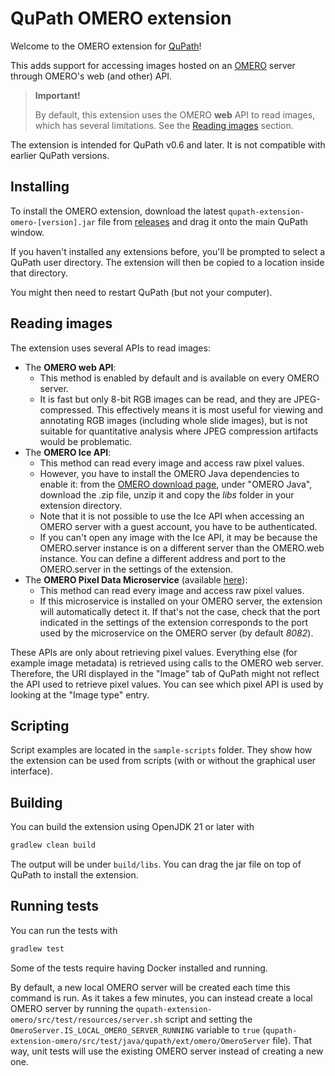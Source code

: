 # QuPath OMERO extension

Welcome to the OMERO extension for [QuPath](http://qupath.github.io)!

This adds support for accessing images hosted on an [OMERO](https://www.openmicroscopy.org/omero/) 
server through OMERO's web (and other) API.

> **Important!**
> 
> By default, this extension uses the OMERO **web** API to read images, which 
> has several limitations.
> See the [Reading images](#reading-images) section.

The extension is intended for QuPath v0.6 and later.
It is not compatible with earlier QuPath versions.

## Installing

To install the OMERO extension, download the latest `qupath-extension-omero-[version].jar` file from [releases](https://github.com/qupath/qupath-extension-omero/releases) and drag it onto the main QuPath window.

If you haven't installed any extensions before, you'll be prompted to select a QuPath user directory.
The extension will then be copied to a location inside that directory.

You might then need to restart QuPath (but not your computer).

## Reading images
The extension uses several APIs to read images:
* The **OMERO web API**:
  * This method is enabled by default and is available on every OMERO server.
  * It is fast but only 8-bit RGB images can be read, and they are JPEG-compressed.
This effectively means it is most useful for viewing and annotating RGB images
(including whole slide images), but is not suitable for quantitative analysis where
JPEG compression artifacts would be problematic.
* The **OMERO Ice API**:
  * This method can read every image and access raw pixel values.
  * However, you have to install the OMERO Java dependencies to enable it: from the
[OMERO download page](https://www.openmicroscopy.org/omero/downloads/), under
"OMERO Java", download the .zip file, unzip it and copy the *libs* folder in
your extension directory.
  * Note that it is not possible to use the Ice API when accessing an OMERO server with
a guest account, you have to be authenticated.
  * If you can't open any image with the Ice API, it may be because the OMERO.server
instance is on a different server than the OMERO.web instance. You can define a different
address and port to the OMERO.server in the settings of the extension.
* The **OMERO Pixel Data Microservice** (available [here](https://github.com/glencoesoftware/omero-ms-pixel-buffer)):
  * This method can read every image and access raw pixel values.
  * If this microservice is installed on your OMERO server, the extension will automatically
detect it. If that's not the case, check that the port indicated in the settings
of the extension corresponds to the port used by the microservice on the OMERO
server (by default *8082*). 

These APIs are only about retrieving pixel values. Everything else (for example
image metadata) is retrieved using calls to the OMERO web server. Therefore, the URI displayed
in the "Image" tab of QuPath might not reflect the API used to retrieve pixel values. You
can see which pixel API is used by looking at the "Image type" entry.

## Scripting
Script examples are located in the `sample-scripts` folder. They show how the
extension can be used from scripts (with or without the graphical user interface).

## Building

You can build the extension using OpenJDK 21 or later with

```bash
gradlew clean build
```

The output will be under `build/libs`.
You can drag the jar file on top of QuPath to install the extension.

## Running tests

You can run the tests with

```bash
gradlew test
```

Some of the tests require having Docker installed and running.

By default, a new local OMERO server will be created each time this command is run. As it takes
a few minutes, you can instead create a local OMERO server by running the
`qupath-extension-omero/src/test/resources/server.sh` script and setting the
`OmeroServer.IS_LOCAL_OMERO_SERVER_RUNNING` variable to `true`
(`qupath-extension-omero/src/test/java/qupath/ext/omero/OmeroServer` file).
That way, unit tests will use the existing OMERO server instead of creating a new one.
